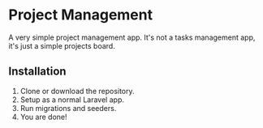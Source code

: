 # Project Management
A very simple project management app. It's not a tasks management app, it's just a simple projects board.

## Installation

1. Clone or download the repository.
2. Setup as a normal Laravel app.
3. Run migrations and seeders.
4. You are done!
